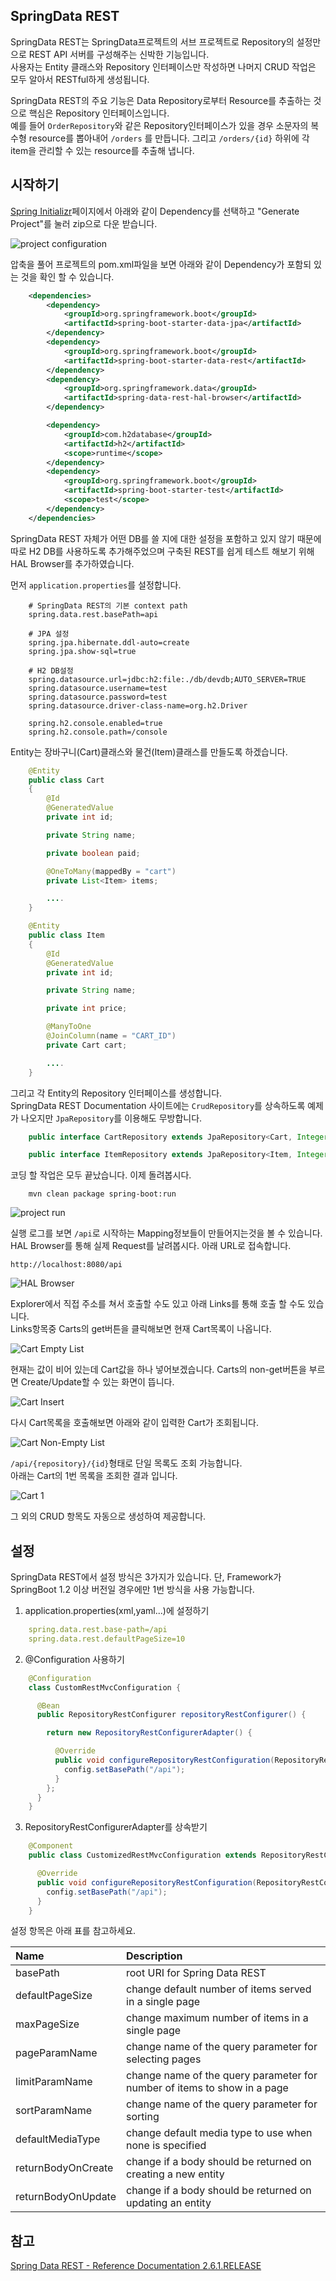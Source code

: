 SpringData REST
----
SpringData REST는 SpringData프로젝트의 서브 프로젝트로 Repository의 설정만으로 REST API 서버를 구성해주는 신박한 기능입니다.   
사용자는 Entity 클래스와 Repository 인터페이스만 작성하면 나머지 CRUD 작업은 모두 알아서 RESTful하게 생성됩니다.    

SpringData REST의 주요 기능은 Data Repository로부터 Resource를 추출하는 것으로 핵심은 Repository 인터페이스입니다.    
예를 들어 `OrderRepository`와 같은 Repository인터페이스가 있을 경우 소문자의 복수형 resource를 뽑아내어 `/orders` 를 만듭니다.
그리고 `/orders/{id}` 하위에 각 item을 관리할 수 있는 resource를 추출해 냅니다.

시작하기
----
[Spring Initializr](http://start.spring.io/)페이지에서 아래와 같이 Dependency를 선택하고 "Generate Project"를 눌러 zip으로 다운 받습니다.  

![project configuration](https://jistol.github.io/assets/img/java/spring-data-rest-introduce-and-sample/1.png)    

압축을 풀어 프로젝트의 pom.xml파일을 보면 아래와 같이 Dependency가 포함되 있는 것을 확인 할 수 있습니다.    

```xml
    <dependencies>
  		<dependency>
  			<groupId>org.springframework.boot</groupId>
  			<artifactId>spring-boot-starter-data-jpa</artifactId>
  		</dependency>
  		<dependency>
  			<groupId>org.springframework.boot</groupId>
  			<artifactId>spring-boot-starter-data-rest</artifactId>
  		</dependency>
  		<dependency>
  			<groupId>org.springframework.data</groupId>
  			<artifactId>spring-data-rest-hal-browser</artifactId>
  		</dependency>

  		<dependency>
  			<groupId>com.h2database</groupId>
  			<artifactId>h2</artifactId>
  			<scope>runtime</scope>
  		</dependency>
  		<dependency>
  			<groupId>org.springframework.boot</groupId>
  			<artifactId>spring-boot-starter-test</artifactId>
  			<scope>test</scope>
  		</dependency>
  	</dependencies>
```

SpringData REST 자체가 어떤 DB를 쓸 지에 대한 설정을 포함하고 있지 않기 때문에 따로 H2 DB를 사용하도록 추가해주었으며 구축된 REST를 쉽게 테스트 해보기 위해 HAL Browser를 추가하였습니다.    

먼저 `application.properties`를 설정합니다.     

```text
    # SpringData REST의 기본 context path
    spring.data.rest.basePath=api

    # JPA 설정
    spring.jpa.hibernate.ddl-auto=create
    spring.jpa.show-sql=true

    # H2 DB설정
    spring.datasource.url=jdbc:h2:file:./db/devdb;AUTO_SERVER=TRUE
    spring.datasource.username=test
    spring.datasource.password=test
    spring.datasource.driver-class-name=org.h2.Driver

    spring.h2.console.enabled=true
    spring.h2.console.path=/console
```


Entity는 장바구니(Cart)클래스와 물건(Item)클래스를 만들도록 하겠습니다.      

```java
    @Entity
    public class Cart
    {
        @Id
        @GeneratedValue
        private int id;

        private String name;

        private boolean paid;

        @OneToMany(mappedBy = "cart")
        private List<Item> items;

        ....
    }

    @Entity
    public class Item
    {
        @Id
        @GeneratedValue
        private int id;

        private String name;

        private int price;

        @ManyToOne
        @JoinColumn(name = "CART_ID")
        private Cart cart;

        ....
    }
```

그리고 각 Entity의 Repository 인터페이스를 생성합니다.    
SpringData REST Documentation 사이트에는 `CrudRepository`를 상속하도록 예제가 나오지만 `JpaRepository`를 이용해도 무방합니다.    

```java
    public interface CartRepository extends JpaRepository<Cart, Integer> {}    

    public interface ItemRepository extends JpaRepository<Item, Integer> {}
```

코딩 할 작업은 모두 끝났습니다. 이제 돌려봅시다.    

```text
    mvn clean package spring-boot:run
```

![project run](https://jistol.github.io/assets/img/java/spring-data-rest-introduce-and-sample/2.png)      

실행 로그를 보면 `/api`로 시작하는 Mapping정보들이 만들어지는것을 볼 수 있습니다.
HAL Browser를 통해 실제 Request를 날려봅시다. 아래 URL로 접속합니다.

    http://localhost:8080/api

![HAL Browser](https://jistol.github.io/assets/img/java/spring-data-rest-introduce-and-sample/3.png)      

Explorer에서 직접 주소를 쳐서 호출할 수도 있고 아래 Links를 통해 호출 할 수도 있습니다.   
Links항목중 Carts의 get버튼을 클릭해보면 현재 Cart목록이 나옵니다.

![Cart Empty List](https://jistol.github.io/assets/img/java/spring-data-rest-introduce-and-sample/4.png)     

현재는 값이 비어 있는데 Cart값을 하나 넣어보겠습니다. Carts의 non-get버튼을 부르면 Create/Update할 수 있는 화면이 뜹니다.   

![Cart Insert](https://jistol.github.io/assets/img/java/spring-data-rest-introduce-and-sample/5.png)     

다시 Cart목록을 호출해보면 아래와 같이 입력한 Cart가 조회됩니다.

![Cart Non-Empty List](https://jistol.github.io/assets/img/java/spring-data-rest-introduce-and-sample/6.png)     

`/api/{repository}/{id}`형태로 단일 목록도 조회 가능합니다.   
아래는 Cart의 1번 목록을 조회한 결과 입니다.

![Cart 1](https://jistol.github.io/assets/img/java/spring-data-rest-introduce-and-sample/7.png)     

그 외의 CRUD 항목도 자동으로 생성하여 제공합니다.    

설정
----
SpringData REST에서 설정 방식은 3가지가 있습니다. 단, Framework가 SpringBoot 1.2 이상 버전일 경우에만 1번 방식을 사용 가능합니다.    

1. application.properties(xml,yaml...)에 설정하기      

```yaml
    spring.data.rest.base-path=/api    
    spring.data.rest.defaultPageSize=10     
```

2. @Configuration 사용하기     

```java
    @Configuration
    class CustomRestMvcConfiguration {

      @Bean
      public RepositoryRestConfigurer repositoryRestConfigurer() {

        return new RepositoryRestConfigurerAdapter() {

          @Override
          public void configureRepositoryRestConfiguration(RepositoryRestConfiguration config) {
            config.setBasePath("/api");
          }
        };
      }
    }
```

3. RepositoryRestConfigurerAdapter를 상속받기    

```java
    @Component
    public class CustomizedRestMvcConfiguration extends RepositoryRestConfigurerAdapter {

      @Override
      public void configureRepositoryRestConfiguration(RepositoryRestConfiguration config) {
        config.setBasePath("/api");
      }
    }
```

설정 항목은 아래 표를 참고하세요.

|Name|Description|
|:----|:----|
|basePath|root URI for Spring Data REST|
|defaultPageSize|change default number of items served in a single page|
|maxPageSize|change maximum number of items in a single page|
|pageParamName|change name of the query parameter for selecting pages|
|limitParamName|change name of the query parameter for number of items to show in a page|
|sortParamName|change name of the query parameter for sorting|
|defaultMediaType|change default media type to use when none is specified|
|returnBodyOnCreate|change if a body should be returned on creating a new entity|
|returnBodyOnUpdate|change if a body should be returned on updating an entity|

참고
----
[Spring Data REST - Reference Documentation 2.6.1.RELEASE](http://docs.spring.io/spring-data/rest/docs/2.6.1.RELEASE/reference/html/)
